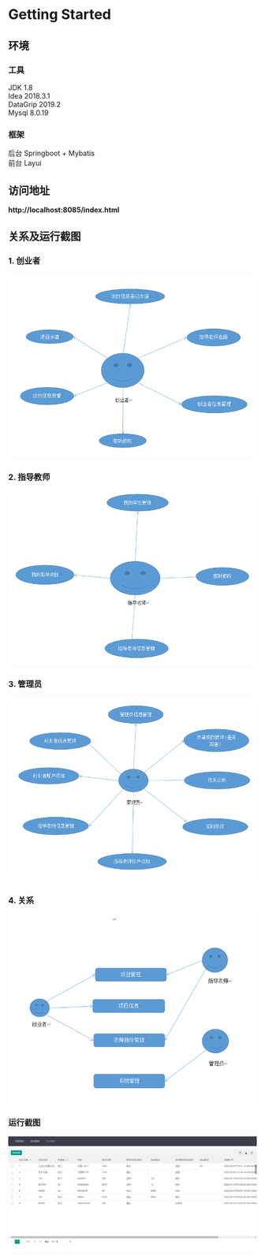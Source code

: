 # Getting Started

## 环境

### 工具
JDK 1.8  
Idea 2018.3.1  
DataGrip 2019.2  
Mysql 8.0.19  
### 框架
后台 Springboot + Mybatis  
前台 Layui  

## 访问地址

**http://localhost:8085/index.html**

## 关系及运行截图

### 1. 创业者

<img src="https://github.com/Joker-Q4/info_manager/raw/master/src/main/webapp/assets/photo/%E5%88%9B%E4%B8%9A%E8%80%85.png" />

### 2. 指导教师

<img src="https://github.com/Joker-Q4/info_manager/raw/master/src/main/webapp/assets/photo/%E6%8C%87%E5%AF%BC%E6%95%99%E5%B8%88.png" />

### 3. 管理员

<img src="https://github.com/Joker-Q4/info_manager/raw/master/src/main/webapp/assets/photo/%E7%AE%A1%E7%90%86%E5%91%98.png" />

### 4. 关系

<img src="https://github.com/Joker-Q4/info_manager/raw/master/src/main/webapp/assets/photo/%E5%85%B3%E7%B3%BB.png" />


### 运行截图

<img src="https://github.com/Joker-Q4/info_manager/raw/master/src/main/webapp/assets/photo/%E8%BF%90%E8%A1%8C%E6%88%AA%E5%9B%BE.png" />


